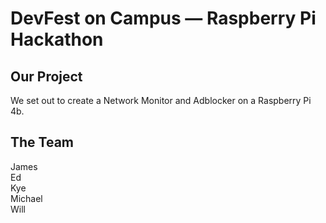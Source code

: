 # DevFest on Campus — Raspberry Pi Hackathon

## Our Project

We set out to create a Network Monitor and Adblocker on a Raspberry Pi 4b.

## The Team

James<br>
Ed<br>
Kye<br>
Michael<br>
Will


